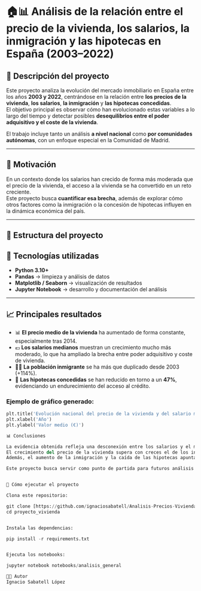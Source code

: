 # 🏠📊 Análisis de la relación entre el precio de la vivienda, los salarios, la inmigración y las hipotecas en España (2003–2022)

## 📘 Descripción del proyecto

Este proyecto analiza la evolución del mercado inmobiliario en España entre los años **2003 y 2022**, centrándose en la relación entre **los precios de la vivienda**, **los salarios**, **la inmigración** y **las hipotecas concedidas**.  
El objetivo principal es observar cómo han evolucionado estas variables a lo largo del tiempo y detectar posibles **desequilibrios entre el poder adquisitivo y el coste de la vivienda**.

El trabajo incluye tanto un análisis **a nivel nacional** como **por comunidades autónomas**, con un enfoque especial en la Comunidad de Madrid.

---

## 🧠 Motivación

En un contexto donde los salarios han crecido de forma más moderada que el precio de la vivienda, el acceso a la vivienda se ha convertido en un reto creciente.  
Este proyecto busca **cuantificar esa brecha**, además de explorar cómo otros factores como la inmigración o la concesión de hipotecas influyen en la dinámica económica del país.

---

## 📂 Estructura del proyecto

## 🧰 Tecnologías utilizadas

- **Python 3.10+**
- **Pandas** → limpieza y análisis de datos  
- **Matplotlib / Seaborn** → visualización de resultados  
- **Jupyter Notebook** → desarrollo y documentación del análisis  

---

## 📈 Principales resultados

- 📊 **El precio medio de la vivienda** ha aumentado de forma constante, especialmente tras 2014.  
- 💶 **Los salarios medianos** muestran un crecimiento mucho más moderado, lo que ha ampliado la brecha entre poder adquisitivo y coste de vivienda.  
- 🧍‍♂️ **La población inmigrante** se ha más que duplicado desde 2003 (+114%).  
- 🏦 **Las hipotecas concedidas** se han reducido en torno a un **47%**, evidenciando un endurecimiento del acceso al crédito.  

### Ejemplo de gráfico generado:

```python
plt.title('Evolución nacional del precio de la vivienda y del salario mediano')
plt.xlabel('Año')
plt.ylabel('Valor medio (€)')

📊 Conclusiones

La evidencia obtenida refleja una desconexión entre los salarios y el mercado inmobiliario, agravada tras la crisis financiera y la recuperación posterior.
El crecimiento del precio de la vivienda supera con creces el de los ingresos, reduciendo la capacidad de compra de los hogares.
Además, el aumento de la inmigración y la caída de las hipotecas apuntan a un cambio estructural en la demanda y el acceso a la vivienda.

Este proyecto busca servir como punto de partida para futuros análisis sobre accesibilidad, desigualdad económica y sostenibilidad del mercado inmobiliario en España.


🚀 Cómo ejecutar el proyecto

Clona este repositorio:

git clone [https://github.com/ignaciosabatell/Analisis-Precios-Vivienda[
cd proyecto_vivienda


Instala las dependencias:

pip install -r requirements.txt


Ejecuta los notebooks:

jupyter notebook notebooks/analisis_general

👨‍💻 Autor
Ignacio Sabatell López
